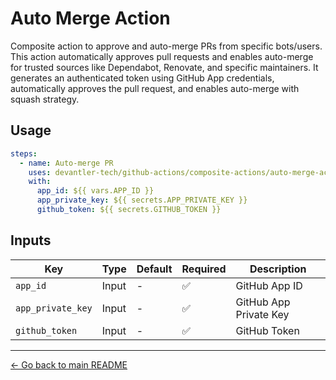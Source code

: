 # Auto Merge Action

Composite action to approve and auto-merge PRs from specific bots/users. This action automatically approves pull requests and enables auto-merge for trusted sources like Dependabot, Renovate, and specific maintainers. It generates an authenticated token using GitHub App credentials, automatically approves the pull request, and enables auto-merge with squash strategy.

## Usage

```yaml
steps:
  - name: Auto-merge PR
    uses: devantler-tech/github-actions/composite-actions/auto-merge-action@{ref} # ref
    with:
      app_id: ${{ vars.APP_ID }}
      app_private_key: ${{ secrets.APP_PRIVATE_KEY }}
      github_token: ${{ secrets.GITHUB_TOKEN }}
```

## Inputs

| Key               | Type  | Default | Required | Description            |
| ----------------- | ----- | ------- | -------- | ---------------------- |
| `app_id`          | Input | -       | ✅        | GitHub App ID          |
| `app_private_key` | Input | -       | ✅        | GitHub App Private Key |
| `github_token`    | Input | -       | ✅        | GitHub Token           |

---

[← Go back to main README](../../README.md#composite-actions)
